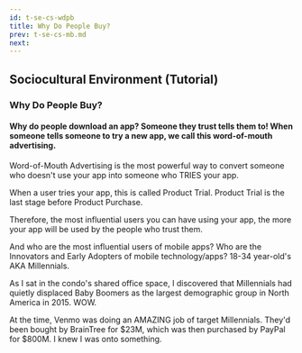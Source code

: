 ```yaml
---
id: t-se-cs-wdpb
title: Why Do People Buy?
prev: t-se-cs-mb.md
next: 
---
```


## Sociocultural Environment (Tutorial)
### Why Do People Buy?

#### Why do people download an app? Someone they trust tells them to! When someone tells someone to try a new app, we call this word-of-mouth advertising.

Word-of-Mouth Advertising is the most powerful way to convert someone who doesn't use your app into someone who TRIES your app.

When a user tries your app, this is called Product Trial. Product Trial is the last stage before Product Purchase.

Therefore, the most influential users you can have using your app, the more your app will be used by the people who trust them.

And who are the most influential users of mobile apps? Who are the Innovators and Early Adopters of mobile technology/apps? 18-34 year-old's AKA Millennials.

As I sat in the condo's shared office space, I discovered that Millennials had quietly displaced Baby Boomers as the largest demographic group in North America in 2015. WOW.

At the time, Venmo was doing an AMAZING job of target Millennials. They'd been bought by BrainTree for $23M, which was then purchased by PayPal for $800M. I knew I was onto something.
